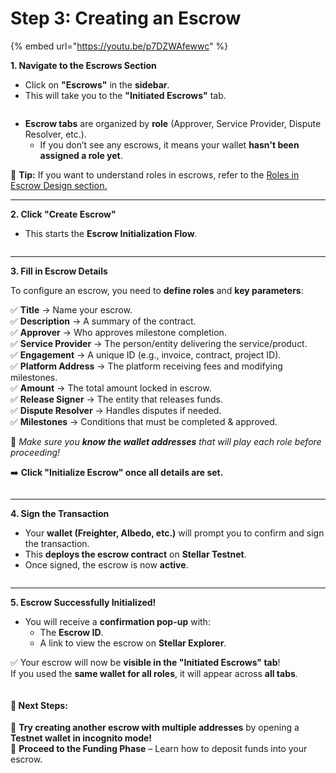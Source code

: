 # Step 3: Creating an Escrow

{% embed url="https://youtu.be/p7DZWAfewwc" %}

**1. Navigate to the Escrows Section**

* Click on **"Escrows"** in the **sidebar**.
* This will take you to the **"Initiated Escrows"** tab.

<figure><img src="../.gitbook/assets/image (11).png" alt=""><figcaption></figcaption></figure>

* **Escrow tabs** are organized by **role** (Approver, Service Provider, Dispute Resolver, etc.).
  * If you don’t see any escrows, it means your wallet **hasn't been assigned a role yet**.

📌 **Tip:** If you want to understand roles in escrows, refer to the [Roles in Escrow Design section.](../smart-escrow-design/roles-in-trustless-work.md)

***

**2. Click "Create Escrow"**

* This starts the **Escrow Initialization Flow**.

<figure><img src="../.gitbook/assets/image (12).png" alt=""><figcaption></figcaption></figure>

***

**3. Fill in Escrow Details**

To configure an escrow, you need to **define roles** and **key parameters**:

✅ **Title** → Name your escrow.\
✅ **Description** → A summary of the contract.\
✅ **Approver** → Who approves milestone completion.\
✅ **Service Provider** → The person/entity delivering the service/product.\
✅ **Engagement** → A unique ID (e.g., invoice, contract, project ID).\
✅ **Platform Address** → The platform receiving fees and modifying milestones.\
✅ **Amount** → The total amount locked in escrow.\
✅ **Release Signer** → The entity that releases funds.\
✅ **Dispute Resolver** → Handles disputes if needed.\
✅ **Milestones** → Conditions that must be completed & approved.

🔹 _Make sure you **know the wallet addresses** that will play each role before proceeding!_

➡️ **Click "Initialize Escrow" once all details are set.**

<figure><img src="../.gitbook/assets/image (13).png" alt=""><figcaption></figcaption></figure>

***

**4. Sign the Transaction**

* Your **wallet (Freighter, Albedo, etc.)** will prompt you to confirm and sign the transaction.
* This **deploys the escrow contract** on **Stellar Testnet**.
* Once signed, the escrow is now **active**.

<figure><img src="../.gitbook/assets/image (14).png" alt=""><figcaption></figcaption></figure>

***

**5. Escrow Successfully Initialized!**

* You will receive a **confirmation pop-up** with:
  * The **Escrow ID**.
  * A link to view the escrow on **Stellar Explorer**.

✅ Your escrow will now be **visible in the "Initiated Escrows" tab**!\
If you used the **same wallet for all roles**, it will appear across **all tabs**.

<figure><img src="../.gitbook/assets/image (15).png" alt=""><figcaption></figcaption></figure>

#### **🚀 Next Steps:**

🔹 **Try creating another escrow with multiple addresses** by opening a **Testnet wallet in incognito mode!**\
🔹 **Proceed to the Funding Phase** – Learn how to deposit funds into your escrow.
